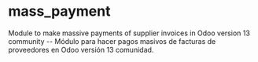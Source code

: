 # mass_payment
Module to make massive payments of supplier invoices in Odoo version 13 community -- Módulo para hacer pagos masivos de facturas de proveedores en Odoo versión 13 comunidad.
